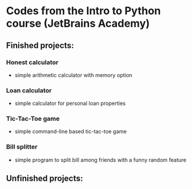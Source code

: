 # Codes from the Intro to Python course (JetBrains Academy)

## Finished projects:
### Honest calculator
- simple arithmetic calculator with memory option

### Loan calculator
- simple calculator for personal loan properties

### Tic-Tac-Toe game
- simple command-line based tic-tac-toe game

### Bill splitter
- simple program to split bill among friends with a funny random feature

## Unfinished projects:

